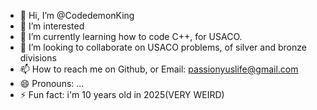- 👋 Hi, I’m @CodedemonKing
- 👀 I’m interested
- 🌱 I’m currently learning how to code C++, for USACO.
- 💞️ I’m looking to collaborate on USACO problems, of silver and bronze divisions
- 📫 How to reach me on Github, or Email: passionyuslife@gmail.com
- 😄 Pronouns: ...
- ⚡ Fun fact: i'm 10 years old in 2025(VERY WEIRD)

<!---
CodedemonKing/CodedemonKing is a ✨ special ✨ repository because its `README.md` (this file) appears on your GitHub profile.
You can click the Preview link to take a look at your changes.
--->
